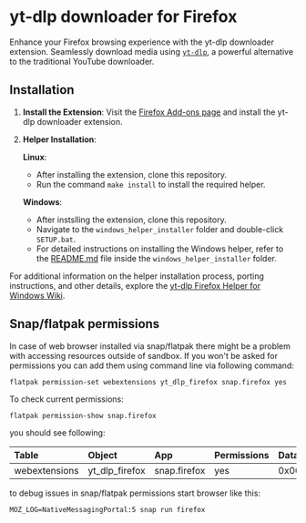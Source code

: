 # yt-dlp downloader for Firefox

Enhance your Firefox browsing experience with the yt-dlp downloader extension. Seamlessly download media using [`yt-dlp`](https://github.com/yt-dlp/yt-dlp), a powerful alternative to the traditional YouTube downloader.

## Installation

1. **Install the Extension**: Visit the [Firefox Add-ons page](https://addons.mozilla.org/en-US/firefox/addon/yt-dlp-downloader-win-linux/) and install the yt-dlp downloader extension.

2. **Helper Installation**:

   **Linux**:
   - After installing the extension, clone this repository.
   - Run the command `make install` to install the required helper.

   **Windows**:
   - After instslling the extension, clone this repository.
   - Navigate to the `windows_helper_installer` folder and double-click `SETUP.bat`.
   - For detailed instructions on installing the Windows helper, refer to the [README.md](https://github.com/iron4umx/yt_dlp_firefox/blob/master/windows_helper_installer/README.md) file inside the `windows_helper_installer` folder.

For additional information on the helper installation process, porting instructions, and other details, explore the [yt-dlp Firefox Helper for Windows Wiki](https://github.com/iron4umx/yt_dlp_firefox/wiki).

## Snap/flatpak permissions

In case of web browser installed via snap/flatpak there might be a problem with accessing resources outside of sandbox. If you won't be asked for permissions you can add them using command line via following command:

```
flatpak permission-set webextensions yt_dlp_firefox snap.firefox yes
```

To check current permissions:

```
flatpak permission-show snap.firefox
```

you should see following:

| Table            | Object            | App          | Permissions  | Data |
| :--------------- |:----------------- | :----------- | :----------- | :--- |
| webextensions    | yt_dlp_firefox    | snap.firefox | yes          | 0x00 |


to debug issues in snap/flatpak permissions start browser like this:

```
MOZ_LOG=NativeMessagingPortal:5 snap run firefox
```
